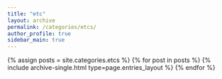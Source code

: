 ```yaml
---
title: "etc"
layout: archive
permalink: /categories/etcs/
author_profile: true
sidebar_main: true
---
```



{% assign posts = site.categories.etcs %}
{% for post in posts %} {% include archive-single.html type=page.entries_layout %} {% endfor %}
